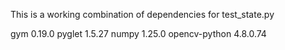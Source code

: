 This is a working combination of dependencies for test_state.py

gym                0.19.0
pyglet             1.5.27
numpy              1.25.0
opencv-python      4.8.0.74
